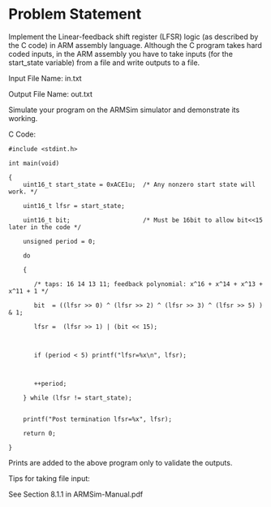 # Problem Statement
Implement the Linear-feedback shift register (LFSR) logic (as described by the C code) in ARM assembly language. Although the C program takes hard coded inputs, in the ARM assembly you have to take inputs (for the start_state variable) from a file and write outputs to a file.

Input File Name: in.txt

Output File Name: out.txt

Simulate your program on the ARMSim simulator and demonstrate its working.


C Code:
```
#include <stdint.h>

int main(void)

{
    uint16_t start_state = 0xACE1u;  /* Any nonzero start state will work. */

    uint16_t lfsr = start_state;

    uint16_t bit;                    /* Must be 16bit to allow bit<<15 later in the code */

    unsigned period = 0;

    do

    {

       /* taps: 16 14 13 11; feedback polynomial: x^16 + x^14 + x^13 + x^11 + 1 */

       bit  = ((lfsr >> 0) ^ (lfsr >> 2) ^ (lfsr >> 3) ^ (lfsr >> 5) ) & 1;

       lfsr =  (lfsr >> 1) | (bit << 15);

     

       if (period < 5) printf("lfsr=%x\n", lfsr);

     

       ++period;

    } while (lfsr != start_state);


    printf("Post termination lfsr=%x", lfsr);   

    return 0;

}
```

Prints are added to the above program only to validate the outputs.

Tips for taking file input:

See Section 8.1.1 in ARMSim-Manual.pdf
